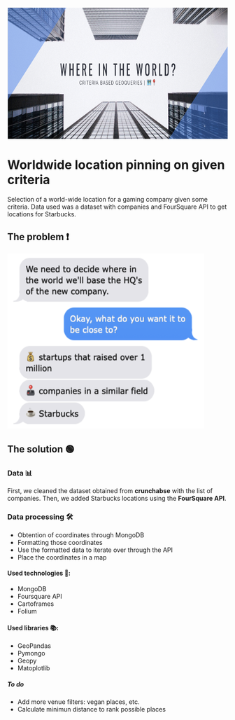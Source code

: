 <p align="center">
  <img width="1000" height="300" src="https://github.com/breogann/Project-3.Finding-the-best-location-for-a-new-company/blob/master/Images/cover.png" alt="Where in the world?">
</p>

# Worldwide location pinning on given criteria 

Selection of a world-wide location for a gaming company given some criteria. Data used was a dataset with companies and FourSquare API to get locations for Starbucks. 

##  The problem ❗️ ## 
<p align="left">
  <img width="450" height="400" src="https://github.com/breogann/Project-3.Finding-the-best-location-for-a-new-company/blob/master/Images/problem.png" alt="problem">

## The solution 🟢 ##

### Data 📊 ###

First, we cleaned the dataset obtained from __crunchabse__ with the list of companies. Then, we added Starbucks locations using the __FourSquare API__.

### Data processing 🛠 ###
- Obtention of coordinates through MongoDB
- Formatting those coordinates
- Use the formatted data to iterate over through the API
- Place the coordinates in a map

#### Used technologies 🔌: ####
- MongoDB
- Foursquare API
- Cartoframes
- Folium

#### Used libraries 📚: ####
- GeoPandas
- Pymongo
- Geopy
- Matoplotlib

##### To do #####
- Add more venue filters: vegan places, etc.
- Calculate minimun distance to rank possible places
